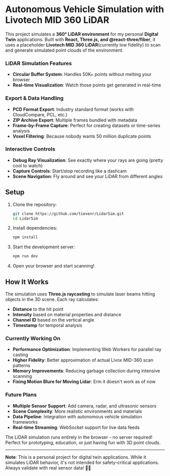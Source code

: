 # Autonomous Vehicle Simulation with Livotech MID 360 LiDAR

This project simulates a **360° LiDAR environment** for my personal **Digital Twin** applications. Built with **React, Three.js, and @react-three/fiber**, it uses a placeholder **Livotech MID 360 LiDAR**(currently low fidelity) to scan and generate simulated point clouds of the environment.


### **LiDAR Simulation Features**
- **Circular Buffer System**: Handles 50K+ points without melting your browser
- **Real-time Visualization**: Watch those points get generated in real-time

### **Export & Data Handling**
- **PCD Format Export**: Industry standard format (works with CloudCompare, PCL, etc.)
- **ZIP Archive Export**: Multiple frames bundled with metadata
- **Frame-by-Frame Capture**: Perfect for creating datasets or time-series analysis
- **Voxel Filtering**: Because nobody wants 50 million duplicate points

### **Interactive Controls**
- **Debug Ray Visualization**: See exactly where your rays are going (pretty cool to watch)
- **Capture Controls**: Start/stop recording like a dashcam
- **Scene Navigation**: Fly around and see your LiDAR from different angles

## **Setup**
1. Clone the repository:
   ```sh
   git clone https://github.com/tievenr/LidarSim.git
   cd LidarSim
   ```
2. Install dependencies:
   ```sh
   npm install
   ```
3. Start the development server:
   ```sh
   npm run dev
   ```
4. Open your browser and start scanning! 

## **How It Works**

The simulation uses **Three.js raycasting** to simulate laser beams hitting objects in the 3D scene. Each ray calculates:
- **Distance** to the hit point
- **Intensity** based on material properties and distance
- **Channel ID** based on the vertical angle
- **Timestamp** for temporal analysis


### **Currently Working On**
- **Performance Optimization**: Implementing Web Workers for parallel ray casting 
- **Higher Fidelity**: Better approximation of actual Livox MID-360 scan patterns
- **Memory Improvements**: Reducing garbage collection during intensive scanning
- **Fixing Motion Blure for Moving Lidar**: Erm it doesn't work as of now

### **Future Plans**
- **Multiple Sensor Support**: Add camera, radar, and ultrasonic sensors
- **Scene Complexity**: More realistic environments and materials
- **Data Pipeline**: Integration with autonomous vehicle simulation frameworks
- **Real-time Streaming**: WebSocket support for live data feeds

The LiDAR simulation runs entirely in the browser - no server required! Perfect for prototyping, education, or just having fun with 3D point clouds.

---

**Note**: This is a personal project for digital twin applications. While it simulates LiDAR behavior, it's not intended for safety-critical applications. Always validate with real sensor data! 🙏💀
